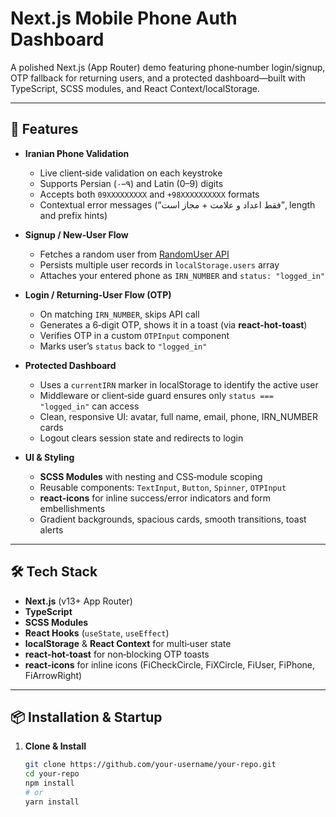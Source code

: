 # Next.js Mobile Phone Auth Dashboard

A polished Next.js (App Router) demo featuring phone‑number login/signup, OTP fallback for returning users, and a protected dashboard—built with TypeScript, SCSS modules, and React Context/localStorage.

---

## 🚀 Features

- **Iranian Phone Validation**  
  - Live client‑side validation on each keystroke  
  - Supports Persian (۰–۹) and Latin (0–9) digits  
  - Accepts both `09XXXXXXXXX` and `+98XXXXXXXXXX` formats  
  - Contextual error messages (“فقط اعداد و علامت + مجاز است”, length and prefix hints)

- **Signup / New‑User Flow**  
  - Fetches a random user from [RandomUser API](https://randomuser.me/api)  
  - Persists multiple user records in `localStorage.users` array  
  - Attaches your entered phone as `IRN_NUMBER` and `status: "logged_in"`

- **Login / Returning‑User Flow (OTP)**  
  - On matching `IRN_NUMBER`, skips API call  
  - Generates a 6‑digit OTP, shows it in a toast (via **react-hot-toast**)  
  - Verifies OTP in a custom `OTPInput` component  
  - Marks user’s `status` back to `"logged_in"`

- **Protected Dashboard**  
  - Uses a `currentIRN` marker in localStorage to identify the active user  
  - Middleware or client‑side guard ensures only `status === "logged_in"` can access  
  - Clean, responsive UI: avatar, full name, email, phone, IRN_NUMBER cards  
  - Logout clears session state and redirects to login

- **UI & Styling**  
  - **SCSS Modules** with nesting and CSS‑module scoping  
  - Reusable components: `TextInput`, `Button`, `Spinner`, `OTPInput`  
  - **react-icons** for inline success/error indicators and form embellishments  
  - Gradient backgrounds, spacious cards, smooth transitions, toast alerts

---

## 🛠️ Tech Stack

- **Next.js** (v13+ App Router)  
- **TypeScript**  
- **SCSS Modules**  
- **React Hooks** (`useState`, `useEffect`)  
- **localStorage** & **React Context** for multi‑user state  
- **react-hot-toast** for non‑blocking OTP toasts  
- **react-icons** for inline icons (FiCheckCircle, FiXCircle, FiUser, FiPhone, FiArrowRight)

---

## 📦 Installation & Startup

1. **Clone & Install**  
   ```bash
   git clone https://github.com/your‑username/your‑repo.git
   cd your‑repo
   npm install
   # or
   yarn install
